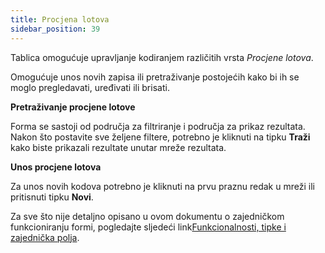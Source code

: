 ```yaml
---
title: Procjena lotova
sidebar_position: 39
---
```


Tablica omogućuje upravljanje kodiranjem različitih vrsta *Procjene lotova*.

Omogućuje unos novih zapisa ili pretraživanje postojećih kako bi ih se moglo pregledavati, uređivati ili brisati.  

**Pretraživanje procjene lotove**

Forma se sastoji od područja za filtriranje i područja za prikaz rezultata. Nakon što postavite sve željene filtere, potrebno je kliknuti na tipku **Traži** kako biste prikazali rezultate unutar mreže rezultata.  

**Unos procjene lotova**

Za unos novih kodova potrebno je kliknuti na prvu praznu redak u mreži ili pritisnuti tipku **Novi**.

Za sve što nije detaljno opisano u ovom dokumentu o zajedničkom funkcioniranju formi, pogledajte sljedeći link[Funkcionalnosti, tipke i zajednička polja](/docs/guide/common).